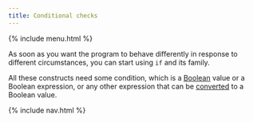 ```yaml
---
title: Conditional checks
---
```


{% include menu.html %}

As soon as you want the program to behave differently in response to different circumstances, you can start using `if` and its family.

All these constructs need some condition, which is a [Boolean](/essentials/booleans) value or a Boolean expression, or any other expression that can be [converted](/essentials/coercion) to a Boolean value.

{% include nav.html %}
